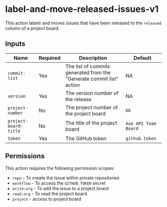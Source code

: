 # label-and-move-released-issues-v1

This action labels and moves issues that have been released to the `released` column of a project board.

## Inputs

| Name                  | Required | Description                                                          | Default              |
| --------------------- | -------- | -------------------------------------------------------------------- | -------------------- |
| `commit-list`         | Yes      | The list of commits generated from the "Generate commit list" action | NA                   |
| `version`             | Yes      | The version number of the release                                    | NA                   |
| `project-number`      | No       | The project number of the project board                              | `66`                 |
| `project-board-title` | No       | The title of the project board                                       | `Axe API Team Board` |
| `token`               | Yes      | The GitHub token                                                     | `github.token`       |

## Permissions

This action requires the following permission scopes:

- `repo` - To create the issue within private repositories
- `workflow` - To access the `GITHUB_TOKEN` secret
- `write:org` - To add the issue to a project board
- `read:org` - To read the project board
- `project` - access to project board
